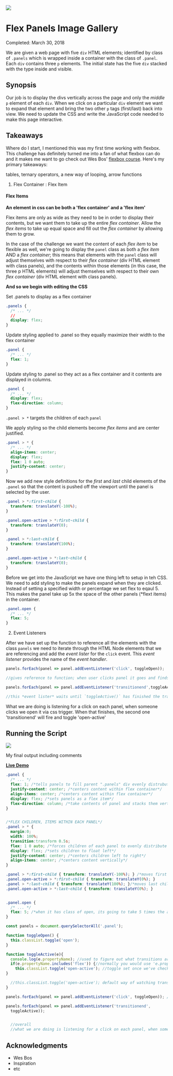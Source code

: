 ![](http://buddyharrisdesign.com/JavaScript30/exercises/05%20-%20Flex%20Panel%20Gallery/flexBox.png)

# Flex Panels Image Gallery

Completed: March 30, 2018

We are given a web page with five `div` HTML elements; identified by class of `.panels` which is wrapped inside a container with the class of `.panel`. Each `div` contains three `p` elements. The initial state has the five `div` stacked with the type inside and visible.

## Synopsis

Our job is to display the divs vertically across the page and only the *middle* `p` element of each `div`. When we click on a particular `div` element we want to expand that element and bring the two other `p` tags (first/last) back into view. We need to update the CSS and write the JavaScript code needed to make this page interactive.

## Takeaways

Where do I start, I mentioned this was my first time working with flexbox. This challenge has definitely turned me into a fan of what flexbox can do and it makes me want to go check out Wes Bos' [flexbox course](https://flexbox.io/). Here's my primary takeaways:

tables, ternary operators, a new way of looping, arrow functions

1. Flex Container : Flex Item

#### Flex Items

**An element in css can be both a 'flex container' and a 'flex item'**

Flex items are only as wide as they need to be in order to display their contents, but we want them to take up the entire *flex container*. Allow the *flex items* to take up equal space and fill out the *flex container* by allowing them to grow. 

In the case of the challenge we want the content of each *flex item* to be flexible as well, we're going to display the `panel` class as both a *flex item* AND a *flex container*; this means that elements with the `panel` class will adjust themselves with respect to their *flex container* (div HTML element with class panels), and the contents within those elements (in this case, the three p HTML elements) will adjust themselves with respect to their own *flex container* (div HTML element with class panels).

**And so we begin with editing the CSS**


Set .panels to display as a flex container

```css
.panels {
  /* ... */
  //
  display: flex; 
}
```

Update styling applied to .panel so they equally maximize their width to the flex container

```css
.panel {
  /* ... */
  flex: 1; 
}
```


Update styling to .panel so they act as a flex container and it contents are displayed in columns. 

```css
.panel {
  /* ... */
  display: flex;
  flex-direction: column; 
}
```


`.panel > *` targets the children of each `panel`

We apply styling so the child elements become *flex items* and are center justified. 

```css
.panel > * {
  /* ... */
  align-items: center;
  display: flex;
  flex: 1 0 auto;
  justify-content: center;
}
```

Now we add new style definitions for the *first* and *last* child elements of the `.panel` so that the content is pushed off the viewport until the panel is selected by the user.

```css
.panel > *:first-child {
  transform: translateY(-100%);
}

.panel.open-active > *:first-child {
  transform: translateY(0);
}

.panel > *:last-child {
  transform: translateY(100%);
}

.panel.open-active > *:last-child {
  transform: translateY(0);
}
```

Before we get into the JavaScript we have one thing left to setup in teh CSS. We need to add styling to make the panels expand when they are clicked. Instead of setting a specified width or percentage we set flex to eqaul 5. This makes the panel take up 5x the space of the other panels (*flext items) in the container.

```css
.panel.open {
  /* ... */
  flex: 5;
}
```


2. Event Listeners

After we have set up the function to reference all the elements with the class `panels` we need to iterate through the HTML Node elements that we are referencing and add the *event lister* for the `click` event. This *event listener* provides the name of the *event handler*.

```javascript
panels.forEach(panel => panel.addEventListener('click', toggleOpen)); 

//gives reference to function; when user clicks panel it goes and finds the function and runs it. You wouldnt put 'toggleOpen*()*' because that would run the function on page load
```

```javascript
panels.forEach(panel => panel.addEventListener('transitionend',toggleActive));

//this *event lister* waits until `toggleActive()` has finished the transition of the flex items
```

What we are doing is listening for a click on each panel, when someone clicks we open it via css trigger. When that finishes, the second one 'transitionend' will fire and toggle 'open-active'


## Running the Script

![](http://buddyharrisdesign.com/JavaScript30/exercises/05%20-%20Flex%20Panel%20Gallery/flexBox-2.png)

My final output including comments 

[**Live Demo**](http://buddyharrisdesign.com/JavaScript30/exercises/05%20-%20Flex%20Panel%20Gallery/index.html)


```css
.panel {
  /* ... */
  flex: 1; /*tells panels to fill parent ".panels" div evenly distrubuting extra space the div width*/
  justify-content: center; /*centers content within flex container*/
  align-items: center; /*centers content within flex container*/
  display: flex; /*sets panels as a flex item*/ 
  flex-direction: column; /*take contents of panel and stacks them vertically*/
}


/*FLEX CHILDREN, ITEMS WITHIN EACH PANEL*/
.panel > * {
  margin:0;
  width: 100%;
  transition:transform 0.5s;
  flex: 1 0 auto; /*forces children of each panel to evenly distribute extra space*/
  display: flex; /*sets children to float left*/
  justify-content: center; /*centers children left to right*/
  align-items: center; /*centers content vertically*/
}

.panel > *:first-child { transform: translateY(-100%); } /*moves first child element off viewport*/
.panel.open-active > *:first-child { transform: translateY(0%); } 
.panel > *:last-child { transform: translateY(100%); }/*moves last child element off viewport*/
.panel.open-active > *:last-child { transform: translateY(0%); }


.panel.open {
  /* ... */
  flex: 5; /*when it has class of open, its going to take 5 times the amount of extra room as the other panels*/
}
```

```javascript
const panels = document.querySelectorAll('.panel');

function toggleOpen() {
  this.classList.toggle('open');
}

function toggleActive(e){
  console.log(e.propertyName); //used to figure out what transitions are triggered on panel opening; 'flex-grow' is firing
  if(e.propertyName.includes('flex')) {//normally you would use 'e.propertyName === 'flex-grow''this condition to look for the property that changes, but some browsers identify it differently. You use '.includes('flex')
    this.classList.toggle('open-active'); //toggle set once we've checked for the property that is changing
}

  //this.classList.toggle('open-active'); default way of watching transition but doesnt watch the multiple transitionend events that would be firing
}

panels.forEach(panel => panel.addEventListener('click', toggleOpen)); //gives reference to function; when user clicks panel it goes and finds the function and runs it. You wouldnt put 'toggleOpen()' because that would run the function on page load

panels.forEach(panel => panel.addEventListener('transitionend', 
  toggleActive));


  //overall
  //what we are doing is listening for a click on each panel, when someone clicks we open it via css trigger. When that finishes, the second one 'transitionend' will fire and toggle 'open-active'
```



## Acknowledgments

* Wes Bos
* Inspiration
* etc
